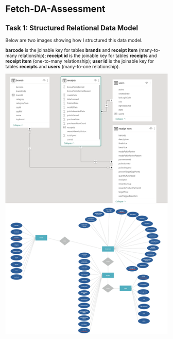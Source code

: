 # Fetch-DA-Assessment

## Task 1: Structured Relational Data Model
Below are two images showing how I structured this data model.

**barcode** is the joinable key for tables **brands** and **receipt item** (many-to-many relationship); **receipt id** is the joinable key for tables **receipts** and **receipt item** (one-to-many relationship); **user id** is the joinable key for tables **receipts** and **users** (many-to-one relationship).

![alt text](https://github.com/linkaish/Fetch-DA-Assessment/blob/main/Data%20Model.png)
![alt text](https://github.com/linkaish/Fetch-DA-Assessment/blob/main/Entity%20Relationship%20Diagram.jpg)
